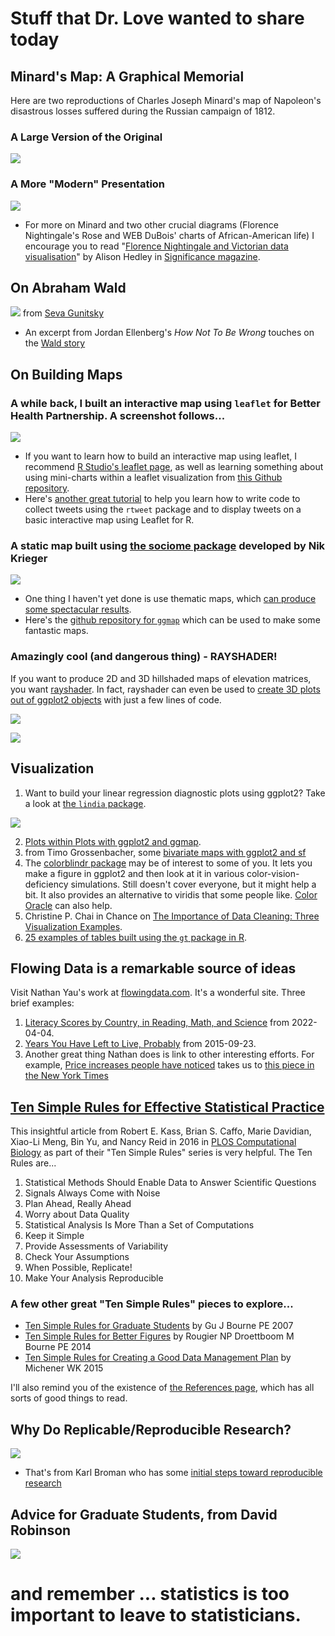 # Stuff that Dr. Love wanted to share today

## Minard's Map: A Graphical Memorial

Here are two reproductions of Charles Joseph Minard's map of Napoleon's disastrous losses suffered during the Russian campaign of 1812.

### A Large Version of the Original

![](https://github.com/THOMASELOVE/432-2022/blob/main/classes/class26/figures/minard.PNG)

### A More "Modern" Presentation

![](https://github.com/THOMASELOVE/432-2022/blob/main/classes/class26/figures/modern-minard.png)

- For more on Minard and two other crucial diagrams (Florence Nightingale's Rose and WEB DuBois' charts of African-American life) I encourage you to read "[Florence Nightingale and Victorian data visualisation](https://github.com/THOMASELOVE/432-2022/blob/main/classes/class26/nightingale_significance.pdf)" by Alison Hedley in [Significance magazine](https://rss.onlinelibrary.wiley.com/journal/17409713).

## On Abraham Wald 

![](https://github.com/THOMASELOVE/432-2022/blob/main/classes/class26/figures/wald.PNG) from [Seva Gunitsky](https://twitter.com/SevaUT/status/1097880873368801287)

- An excerpt from Jordan Ellenberg's *How Not To Be Wrong* touches on the [Wald story](https://medium.com/@penguinpress/an-excerpt-from-how-not-to-be-wrong-by-jordan-ellenberg-664e708cfc3d)

## On Building Maps

### A while back, I built an interactive map using `leaflet` for Better Health Partnership. A screenshot follows...

![](https://github.com/THOMASELOVE/432-2022/blob/main/classes/class26/figures/leaflet_bhp_map.png)

- If you want to learn how to build an interactive map using leaflet, I recommend [R Studio's leaflet page](https://rstudio.github.io/leaflet/), as well as learning something about using mini-charts within a leaflet visualization from [this Github repository](https://github.com/rte-antares-rpackage/leaflet.minicharts).
- Here's [another great tutorial](https://github.com/momiji15/apptomap/tree/master/R%20Ready%20to%20Map) to help you learn how to write code to collect tweets using the `rtweet` package and to display tweets on a basic interactive map using Leaflet for R.

### A static map built using [the sociome package](https://github.com/NikKrieger/sociome) developed by Nik Krieger

![](https://github.com/THOMASELOVE/432-2022/blob/main/classes/class26/figures/cuyahoga_adi_map.png)

- One thing I haven't yet done is use thematic maps, which [can produce some spectacular results](https://github.com/mtennekes/tmap).
- Here's the [github repository for `ggmap`](https://github.com/dkahle/ggmap) which can be used to make some fantastic maps.

### Amazingly cool (and dangerous thing) - RAYSHADER!

If you want to produce 2D and 3D hillshaded maps of elevation matrices, you want [rayshader](https://www.rayshader.com/). In fact, rayshader can even be used to [create 3D plots out of ggplot2 objects](https://www.rayshader.com/#d-plotting-with-rayshader-and-ggplot2) with just a few lines of code.
    
![](https://www.rayshader.com/reference/figures/README_ggplots_3-1.png)

![](https://www.rayshader.com/reference/figures/README_ggplots-1.png)

## Visualization

1. Want to build your linear regression diagnostic plots using ggplot2? Take a look at [the `lindia` package](https://github.com/yeukyul/lindia).

![](https://github.com/THOMASELOVE/432-2022/blob/main/classes/class26/figures/lindia.png)

2. [Plots within Plots with ggplot2 and ggmap](https://statisticaloddsandends.wordpress.com/2019/02/24/plots-within-plots-with-ggplot2-and-ggmap/).
3. from Timo Grossenbacher, some [bivariate maps with ggplot2 and sf](https://timogrossenbacher.ch/2019/04/bivariate-maps-with-ggplot2-and-sf/)
4. The [colorblindr package](https://github.com/clauswilke/colorblindr) may be of interest to some of you. It lets you make a figure in ggplot2 and then look at it in various color-vision-deficiency simulations. Still doesn't cover everyone, but it might help a bit. It also provides an alternative to viridis that some people like. [Color Oracle](https://colororacle.org/) can also help.
5. Christine P. Chai in Chance on [The Importance of Data Cleaning: Three Visualization Examples](https://chance.amstat.org/2020/02/data-cleaning/).  
6. [25 examples of tables built using the `gt` package in R](https://frm1789.github.io/gt_examples/).

## Flowing Data is a remarkable source of ideas

Visit Nathan Yau's work at [flowingdata.com](https://flowingdata.com/). It's a wonderful site. Three brief examples:

1. [Literacy Scores by Country, in Reading, Math, and Science](https://flowingdata.com/2022/04/04/literacy-scores-by-country-in-reading-math-and-science/) from 2022-04-04.
2. [Years You Have Left to Live, Probably](https://flowingdata.com/2015/09/23/years-you-have-left-to-live-probably/) from 2015-09-23.
3. Another great thing Nathan does is link to other interesting efforts. For example, [Price increases people have noticed](https://flowingdata.com/2022/03/10/price-increases-people-have-noticed/) takes us to [this piece in the New York Times](https://www.nytimes.com/interactive/2022/03/09/upshot/where-americans-have-noticed-inflation.html)

## [Ten Simple Rules for Effective Statistical Practice](https://journals.plos.org/ploscompbiol/article?id=10.1371/journal.pcbi.1004961)

This insightful article from Robert E. Kass, Brian S. Caffo, Marie Davidian, Xiao-Li Meng, Bin Yu, and Nancy Reid in 2016 in [PLOS Computational Biology](https://journals.plos.org/ploscompbiol/article?id=10.1371/journal.pcbi.1004961) as part of their "Ten Simple Rules" series is very helpful. The Ten Rules are...

1. Statistical Methods Should Enable Data to Answer Scientific Questions
2. Signals Always Come with Noise
3. Plan Ahead, Really Ahead
4. Worry about Data Quality
5. Statistical Analysis Is More Than a Set of Computations
6. Keep it Simple
7. Provide Assessments of Variability
8. Check Your Assumptions
9. When Possible, Replicate!
10. Make Your Analysis Reproducible

### A few other great "Ten Simple Rules" pieces to explore...

- [Ten Simple Rules for Graduate Students](http://journals.plos.org/ploscompbiol/article?id=10.1371/journal.pcbi.0030229) by Gu J Bourne PE 2007
- [Ten Simple Rules for Better Figures](http://journals.plos.org/ploscompbiol/article?id=10.1371/journal.pcbi.1003833) by Rougier NP Droettboom M Bourne PE 2014
- [Ten Simple Rules for Creating a Good Data Management Plan](http://journals.plos.org/ploscompbiol/article?id=10.1371/journal.pcbi.1004525) by Michener WK 2015

I'll also remind you of the existence of [the References page](https://github.com/THOMASELOVE/432-2022/tree/main/references), which has all sorts of good things to read.

## Why Do Replicable/Reproducible Research?

![](https://github.com/THOMASELOVE/432-2022/blob/main/classes/class26/figures/broman1.png) 

- That's from Karl Broman who has some [initial steps toward reproducible research](https://kbroman.org/steps2rr/)

## Advice for Graduate Students, from David Robinson

![](https://github.com/THOMASELOVE/432-2022/blob/main/classes/class26/figures/gradschool.png)

# and remember ... statistics is too important to leave to statisticians.
